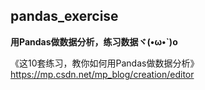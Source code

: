## pandas_exercise
__用Pandas做数据分析，练习数据ヾ(•ω•`)o__  

《这10套练习，教你如何用Pandas做数据分析》  
https://mp.csdn.net/mp_blog/creation/editor

